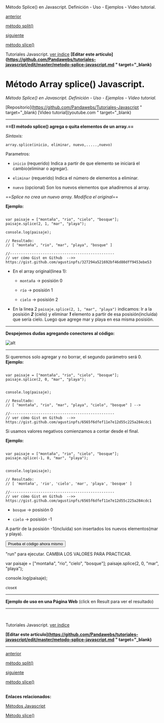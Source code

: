<span class="hidden-excerpt">Método Splice() en Javascript. Definición - Uso - Ejemplos - Video tutorial.</span>

<div class="post-content_next">
  <a href="http://pandawebs.net/metodo-split-javascript/">
    <div class="post-content_next-left">
      <p>anterior</p>
      <span>método split()</span>
  </div>
  <a href="http://pandawebs.net/metodo-slice-javascript/">
    <div class="post-content_next-right">
      <p>siguiente</p>
      <span>método slice()</span>
    </div>
  </a>
</div>


<span class="link-to-index-git">Tutoriales Javascript. [ ver índice](http://pandawebs.net/tutoriales-javascript/)</span>
<strong class="link-to-github">[Editar este artículo](https://github.com/Pandawebs/tutoriales-javascript/edit/master/metodo-splice-javascript.md " target="_blank)</strong>


# Método Array splice() Javascript.

*Método Splice() en Javascript. Definición - Uso - Ejemplos - Video tutorial.*

<span class="links-external">[Repositorio](https://github.com/Pandawebs/Tutoriales-Javascript " target="_blank) [Video tutorial](youtube.com " target="_blank)</span>

<hr>

__==El método splice() agrega o quita elementos de un array.==__

*Sintaxis:*

`array.splice(inicio, eliminar, nuevo,.....,nuevo)`

Parametros:

* `inicio` (requerido) Indica a partir de que elemento se iniciará el cambio(eliminar o agregar).

* `eliminar` (requerido) Indica el número de elementos a eliminar.

* `nuevo` (opcional) Son los nuevos elementos que añadiremos al array.

==*Splice no crea un nuevo array. Modifica el original*==

**Ejemplo:**

<pre data-start="0"><code class="line-numbers language-javascript">
var paisaje = ["montaña", "rio", "cielo", "bosque"];
paisaje.splice(2, 1, "mar", "playa");

console.log(paisaje);

// Resultado:
// [ "montaña", "rio", "mar", "playa", "bosque" ]

//------------------------------------------------
// ver cómo Gist en Github  -->> https://gist.github.com/agustinpfs/327294a521692bf46d80dff9453ebe53
</code></pre>

* En el array original(linea 1):

  * `montaña` -> posisión 0

  * `río` -> posisión 1

  * `cielo` -> posisión 2

* En la linea 2 `paisaje.splice(2, 1, "mar", "playa")` indicamos: Ir a la posisión _**2**_ (cielo) y eliminar _**1**_ elemento a partir de esa posisión(incluída) que sería cielo. Luego que agrege mar y playa en esa misma posisión.

<hr>

**Despejemos dudas agregando conectores al código:**

![alt](http://pandawebs.net/assets/images/splice.png)

<hr>

Si queremos solo agregar y no borrar, el segundo parámetro será 0.
**Ejemplo:**

<pre data-start="0"><code class="line-numbers language-javascript">
var paisaje = ["montaña", "rio", "cielo", "bosque"];
paisaje.splice(2, 0, "mar", "playa");


console.log(paisaje);

// Resultado:
// [ "montaña", "rio", "mar", "playa", "cielo", "bosque" ] -->

//------------------------------------------------
// ver cómo Gist en Github  -->> https://gist.github.com/agustinpfs/6565f6dfef11e7e12d55c225a284cdc1
</code></pre>


Si usamos valores negativos comienzamos a contar desde el final.

**Ejemplo:**

<pre data-start="0"><code class="line-numbers language-javascript">
var paisaje = ["montaña", "rio", "cielo", "bosque"];
paisaje.splice(-1, 0, "mar", "playa");


console.log(paisaje);

// Resultado:
// [ 'montaña', 'rio', 'cielo', 'mar', 'playa', 'bosque' ]

//------------------------------------------------
// ver cómo Gist en Github  -->> https://gist.github.com/agustinpfs/6565f6dfef11e7e12d55c225a284cdc1
</code></pre>

* `bosque` -> posisión 0

* `cielo` -> posisión -1

A partir de la posisión -1(incluída) son insertados los nuevos elementos(mar y playa).

<button class="post-content_button-console">Prueba el código ahora mismo</button>

<div class="post-content_console">

<p>"run" para ejecutar. <span class="post-content_console-mark">CAMBIA LOS VALORES PARA PRACTICAR.</span></p>
    
<div id="my-el" >
  <script src="https://embed.tonicdev.com" data-element-id="my-el" ></script>       
  var paisaje = ["montaña", "rio", "cielo", "bosque"];
  paisaje.splice(2, 0, "mar", "playa");

  console.log(paisaje);
</div>

<span class="post-content_buttonx-console"><small>close</small>x</span>
</div>

<hr>

**Ejemplo de uso en una Página Web**
(click en Result para ver el resultado)

<div class="Post-jsfiddle">
  <script async src="https://jsfiddle.net/Pandawebs/0s6t6rtg/embed/html,result/">
  </script>
</div>

<hr>

<!-- [*Lista de métodos nativos*](#) -->

<br>

<span class="link-to-index-git">Tutoriales Javascript. [ ver índice](http://pandawebs.net/tutoriales-javascript/)</span>

<strong class="link-to-github">[Editar este artículo](https://github.com/Pandawebs/tutoriales-javascript/edit/master/metodo-splice-javascript.md " target="_blank)</strong>

<hr>

<div class="post-content_next">
  <a href="http://pandawebs.net/metodo-split-javascript/">
    <div class="post-content_next-left">
      <p>anterior</p>
      <span>método split()</span>
  </div>
  <a href="http://pandawebs.net/metodo-slice-javascript/">
    <div class="post-content_next-right">
      <p>siguiente</p>
      <span>método slice()</span>
    </div>
  </a>
</div>

<br>

**Enlaces relacionados:**

[Métodos Javascript](http://pandawebs.net/metodos-javascript/)

[Método slice()](http://pandawebs.net/metodo-splice-javascript/)
